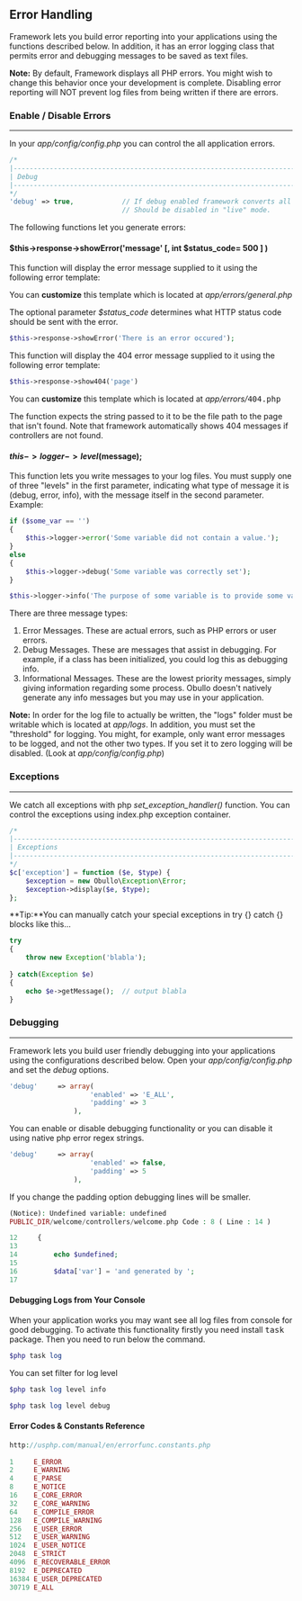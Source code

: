 ## Error Handling

Framework lets you build error reporting into your applications using the functions described below. In addition, it has an error logging class that permits error and debugging messages to be saved as text files.

**Note:** By default, Framework displays all PHP errors. You might wish to change this behavior once your development is complete. Disabling error reporting will NOT prevent log files from being written if there are errors.

### Enable / Disable Errors

------

In your <dfn>app/config/config.php</dfn> you can control the all application errors.

```php
/*
|--------------------------------------------------------------------------
| Debug
|--------------------------------------------------------------------------
*/
'debug' => true,            // If debug enabled framework converts all php errors to exceptions.
                            // Should be disabled in "live" mode.

```

The following functions let you generate errors:


#### $this->response->showError('message' [, int $status_code= 500 ] )

This function will display the error message supplied to it using the following error template:

You can <b>customize</b> this template which is located at <dfn>app/errors/general.php</dfn>

The optional parameter <dfn>$status_code</dfn> determines what HTTP status code should be sent with the error.

```php
$this->response->showError('There is an error occured');
```

This function will display the 404 error message supplied to it using the following error template:

```php
$this->response->show404('page')
```

You can <b>customize</b> this template which is located at <dfn>app/errors/</dfn><kbd>404.php</kbd>

The function expects the string passed to it to be the file path to the page that isn't found. Note that framework automatically shows 404 messages if controllers are not found.

#### $this->logger->level($message);

This function lets you write messages to your log files. You must supply one of three "levels" in the first parameter, indicating what type of message it is (debug, error, info), with the message itself in the second parameter. Example:

```php
if ($some_var == '')
{
    $this->logger->error('Some variable did not contain a value.');
}
else
{
    $this->logger->debug('Some variable was correctly set');
}

$this->logger->info('The purpose of some variable is to provide some value.');
```

There are three message types:
<ol>
<li>Error Messages. These are actual errors, such as PHP errors or user errors.</li>
<li>Debug Messages. These are messages that assist in debugging. For example, if a class has been initialized, you could log this as debugging info.</li>
<li>Informational Messages. These are the lowest priority messages, simply giving information regarding some process. Obullo doesn't natively generate any info messages but you may use in your application.</li></ol>

**Note:** In order for the log file to actually be written, the "logs" folder must be writable which is located at <dfn>app/logs</dfn>. In addition, you must set the "threshold" for logging. You might, for example, only want error messages to be logged, and not the other two types. If you set it to zero logging will be disabled. (Look at <dfn>app/config/config.php</dfn>)

### Exceptions

------

We catch all exceptions with php <dfn>set_exception_handler()</dfn> function. You can control the exceptions using index.php exception container.


```php
/*
|--------------------------------------------------------------------------
| Exceptions
|--------------------------------------------------------------------------
*/
$c['exception'] = function ($e, $type) {
    $exception = new Obullo\Exception\Error;
    $exception->display($e, $type);
};
```

**Tip:**You can manually catch your special exceptions in try {} catch {} blocks like this...

```php
try
{
    throw new Exception('blabla');
    
} catch(Exception $e)
{
    echo $e->getMessage();  // output blabla 
}
```

### Debugging

------

Framework lets you build user friendly debugging into your applications using the configurations described below. Open your <dfn>app/config/config.php</dfn> and set the <var>debug</var> options.

```php
'debug'     => array(
                    'enabled' => 'E_ALL', 
                    'padding' => 3
                ),
```

You can enable or disable debugging functionality or you can disable it using native php error regex strings.

```php
'debug'     => array(
                    'enabled' => false,
                    'padding' => 5
                ),
```

If you change the padding option debugging lines will be smaller.

```php
(Notice): Undefined variable: undefined 
PUBLIC_DIR/welcome/controllers/welcome.php Code : 8 ( Line : 14 )

12     {   
13 
14         echo $undefined;
15         
16         $data['var'] = 'and generated by ';
17 
```

#### Debugging Logs from Your Console

When your application works you may want see all log files from console for good debugging. To activate this functionality firstly you need install <kbd>task</kbd> package. Then you need to run below the command.

```php
$php task log
```
You can set filter for log level

```php
$php task log level info
```

```php
$php task log level debug
```

#### Error Codes & Constants Reference

```php
http://usphp.com/manual/en/errorfunc.constants.php
 
1     E_ERROR
2     E_WARNING
4     E_PARSE
8     E_NOTICE
16    E_CORE_ERROR
32    E_CORE_WARNING
64    E_COMPILE_ERROR
128   E_COMPILE_WARNING
256   E_USER_ERROR
512   E_USER_WARNING
1024  E_USER_NOTICE
2048  E_STRICT
4096  E_RECOVERABLE_ERROR
8192  E_DEPRECATED
16384 E_USER_DEPRECATED
30719 E_ALL
```